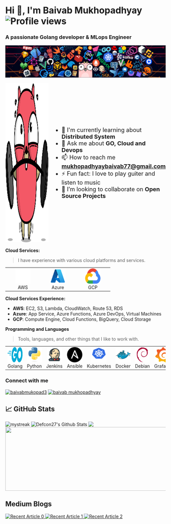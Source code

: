 # Hi 👋, I'm Baivab Mukhopadhyay ![Profile views](https://komarev.com/ghpvc/?username=itsbaivab&label=Stalked%20by&color=02f28a&style=flat)

### A passionate Golang developer & MLops Engineer

<p align="center">
    <img src="./header_1.png" alt="Header Image">
</p>


<div style="display: flex; align-items: center;">
    <div style="flex: 1;">
        <img height="500" src="./img/heavylifting.gif" alt="Animated GIF">
    </div>
    <div style="flex: 1; padding-left: 10px; font-size: 18px;">
        <ul>
            <li>🌱 I'm currently learning about <strong>Distributed System</strong></li>
            <li>💬 Ask me about <strong>GO, Cloud and Devops</strong></li>
            <li>📫 How to reach me <strong><a href="mailto:mukhopadhyaybaivab77@gmail.com">mukhopadhyaybaivab77@gmail.com</a></strong></li>
            <li>⚡ Fun fact: I love to play guiter and listen to music</li>
            <li>👯 I’m looking to collaborate on <strong>Open Source Projects</strong></li>
        </ul>
    </div>
</div>


**Cloud Services:**
> I have experience with various cloud platforms and services.
<table>
  <tr>
    <td align="center" width="96">
      <a href="#cloud-services">
        <img src="./img/aws.png" width="48" height="48" alt="AWS" />
      </a>
      <br>AWS
    </td>
    <td align="center" width="96">
      <a href="#cloud-services">
        <img src="./img/azure.png" width="48" height="48" alt="Azure" />
      </a>
      <br>Azure
    </td>
    <td align="center" width="96">
      <a href="#cloud-services">
        <img src="./img/gcp.png" width="48" height="48" alt="GCP" />
      </a>
      <br>GCP
    </td>
  </tr>
</table>

**Cloud Services Experience:**
- **AWS**: EC2, S3, Lambda, CloudWatch, Route 53, RDS
- **Azure**: App Service, Azure Functions, Azure DevOps, Virtual Machines
- **GCP**: Compute Engine, Cloud Functions, BigQuery, Cloud Storage


**Programming and Languages**

> Tools, languages, and other things that I like to work with.

<table>
  <tr>
    <td align="center" width="96">
      <a href="#macropower-tech">
        <img src="./img/go-flat.svg" width="48" height="48" alt="Golang" />
      </a>
      <br>Golang 
    </td>
    <td align="center" width="96">
      <a href="#macropower-tech">
        <img src="./img/python-original.svg" width="48" height="48" alt="Python" />
      </a>
      <br>Python
    </td>
    <td align="center" width="96">
      <a href="#macropower-tech">
        <img src="./img/jenkins.png" width="48" height="48" alt="Jsonnet" />
      </a>
      <br>Jenkins
    </td>
    <td align="center" width="96">
      <a href="#macropower-tech">
        <img src="./img/ansible.webp" width="48" height="48" alt="TypeScript" />
      </a>
      <br>Ansible
    </td>
    <td align="center" width="96">
      <a href="#macropower-tech" >
        <img src="https://raw.githubusercontent.com/cncf/artwork/master/projects/kubernetes/icon/color/kubernetes-icon-color.svg" width="48" height="48" alt="Kubernetes" />
      </a>
      <br>Kubernetes
    </td>
    <td align="center" width="96">
      <a href="#macropower-tech" >
        <img src="./img/docker-original.svg" width="48" height="48" alt="Docker" />
      </a>
      <br>Docker
    </td>
    <td align="center"  width="96">
      <a href="#macropower-tech">
        <img src="./img/debian-original.svg" width="48" height="48" alt="Debian" />
      </a>
      <br>Debian
    </td>
    <td align="center" width="96">
      <a href="#macropower-tech" >
        <img src="https://raw.githubusercontent.com/grafana/grafana/master/public/img/grafana_icon.svg" width="48" height="48" alt="Grafana" />
      </a>
      <br>Grafana
    </td>
  </tr>
</table>

### Connect with me

<p align="left">
<a href="https://x.com/baivabhere" target="_blank"><img align="center" src="https://raw.githubusercontent.com/rahuldkjain/github-profile-readme-generator/master/src/images/icons/Social/twitter.svg" alt="baivabmukopad3" height="30" width="40" /></a>
<a href="https://www.linkedin.com/in/baivab-mukhopadhyay-a6970b24a/" target="_blank"><img align="center" src="https://raw.githubusercontent.com/rahuldkjain/github-profile-readme-generator/master/src/images/icons/Social/linked-in-alt.svg" alt="baivab mukhopadhyay" height="30" width="40" /></a>
</p>

## &#x1f4c8; GitHub Stats


<dev>
<img align="center" width="450"  src="https://github-readme-streak-stats.herokuapp.com/?user=itsbaivab&theme=tokyonight" alt="mystreak"/>
</div>
<img width="450" align="center" src="https://github-readme-stats-defcon27.vercel.app/api?username=itsbaivab&show_icons=true&line_height=25.5&theme=tokyonight" alt="Defcon27's Github Stats" />
<img height="200" align="center"src="https://github-readme-stats-defcon27.vercel.app/api/top-langs/?username=itsbaivab&langs_count=10&hide=handlebars,jupyter notebook,css&theme=tokyonight&line_height=144&layout=compact" />
<a href="https://github.com/MartinHeinz/go-project-blueprint">
  <img align="center" height="200" width="600"src="https://github-readme-stats.vercel.app/api/pin/?username=Meshery&repo=Meshery&title_color=5dade2&text_color=a&icon_color=fffff&bg_color=1d1f21" />
</a>


## Medium Blogs
<a target="_blank" href="https://github-readme-medium-recent-article.vercel.app/medium/@baivabmukhopadhyay/0"><img src="https://github-readme-medium-recent-article.vercel.app/medium/@baivabmukhopadhyay/0" alt="Recent Article 0">
<a target="_blank" href="https://github-readme-medium-recent-article.vercel.app/medium/@baivabmukhopadhyay/1"><img src="https://github-readme-medium-recent-article.vercel.app/medium/@baivabmukhopadhyay/1" alt="Recent Article 1">
<a target="_blank" href="https://github-readme-medium-recent-article.vercel.app/medium/@baivabmukhopadhyay/2"><img src="https://github-readme-medium-recent-article.vercel.app/medium/@baivabmukhopadhyay/2" alt="Recent Article 2">
